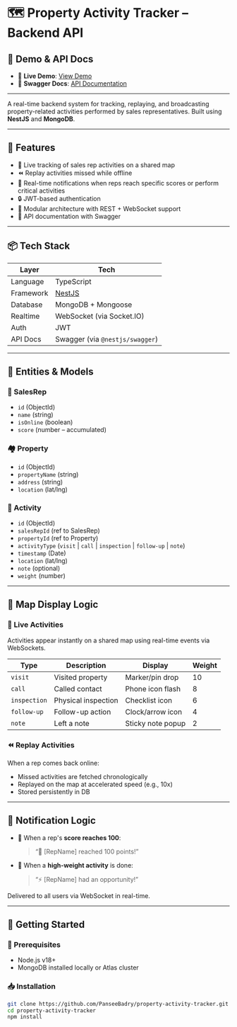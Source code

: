 # 🗺️ Property Activity Tracker – Backend API

## 🔗 Demo & API Docs

- 🔴 **Live Demo**: [View Demo](https://drive.google.com/file/d/1x6aERpvs2IIpfVvjF7m6x8p358xaYpXM/view?usp=sharing)
- 📘 **Swagger Docs**: [API Documentation](http://localhost:3000/api)

---

A real-time backend system for tracking, replaying, and broadcasting property-related activities performed by sales representatives. Built using **NestJS** and **MongoDB**.

---

## 🚀 Features

- 🔴 Live tracking of sales rep activities on a shared map
- ⏪ Replay activities missed while offline
- 📡 Real-time notifications when reps reach specific scores or perform critical activities
- 🔒 JWT-based authentication
- 🧱 Modular architecture with REST + WebSocket support
- 📖 API documentation with Swagger

---

## 📦 Tech Stack

| Layer          | Tech                          |
|---------------|-------------------------------|
| Language       | TypeScript                    |
| Framework      | [NestJS](https://nestjs.com)  |
| Database       | MongoDB + Mongoose            |
| Realtime       | WebSocket (via Socket.IO)     |
| Auth           | JWT                           |
| API Docs       | Swagger (via `@nestjs/swagger`) |

---

## 🧱 Entities & Models

### 🧍 SalesRep
- `id` (ObjectId)
- `name` (string)
- `isOnline` (boolean)
- `score` (number – accumulated)

### 🏘️ Property
- `id` (ObjectId)
- `propertyName` (string)
- `address` (string)
- `location` (lat/lng)

### 📝 Activity
- `id` (ObjectId)
- `salesRepId` (ref to SalesRep)
- `propertyId` (ref to Property)
- `activityType` (`visit` | `call` | `inspection` | `follow-up` | `note`)
- `timestamp` (Date)
- `location` (lat/lng)
- `note` (optional)
- `weight` (number)

---

## 🧭 Map Display Logic

### 🔴 Live Activities
Activities appear instantly on a shared map using real-time events via WebSockets.

| Type        | Description              | Display              | Weight |
|-------------|--------------------------|----------------------|--------|
| `visit`     | Visited property         | Marker/pin drop      | 10     |
| `call`      | Called contact           | Phone icon flash     | 8      |
| `inspection`| Physical inspection      | Checklist icon       | 6      |
| `follow-up` | Follow-up action         | Clock/arrow icon     | 4      |
| `note`      | Left a note              | Sticky note popup    | 2      |

### ⏪ Replay Activities
When a rep comes back online:
- Missed activities are fetched chronologically
- Replayed on the map at accelerated speed (e.g., 10x)
- Stored persistently in DB

---

## 🔔 Notification Logic

- 🔢 When a rep's **score reaches 100**:
  > “🎉 [RepName] reached 100 points!”

- 📌 When a **high-weight activity** is done:
  > “⚡ [RepName] had an opportunity!”

Delivered to all users via WebSocket in real-time.

---

## 🧪 Getting Started

### 🔧 Prerequisites
- Node.js v18+
- MongoDB installed locally or Atlas cluster

### 📥 Installation

```bash
git clone https://github.com/PanseeBadry/property-activity-tracker.git
cd property-activity-tracker
npm install
